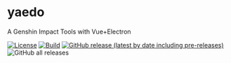 # yaedo

A Genshin Impact Tools with Vue+Electron

[![License](https://img.shields.io/badge/License-MIT-brightgreen.svg)](./LICENSE)  [![Build](https://img.shields.io/github/actions/workflow/status/Capybara-sea/yaedo-genshin/release.yml?logo=github)](https://github.com/Capybara-sea/yaedo-genshin/actions/workflows/release.yml)  [![GitHub release (latest by date including pre-releases)](https://img.shields.io/github/v/release/Capybara-sea/yaedo-genshin?include_prereleases&label=Version)](https://github.com/Capybara-sea/yaedo-genshin) ![GitHub all releases](https://img.shields.io/github/downloads/Capybara-sea/yaedo-genshin/total)
